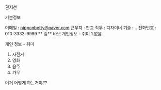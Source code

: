 권지선

기본정보

이메일 :  nipponbetty@naver.com
근무지 :  판교
직무 : 디자이너
기술 : .. 
전화번호 : 010-3333-9999
** 김** 바보
개인정보 - 취미
1.없음

개인 정보 - 취미
1. 자전거
2. 영화
3. 음주
4. 가무

이거 어떻게 하는거야??

